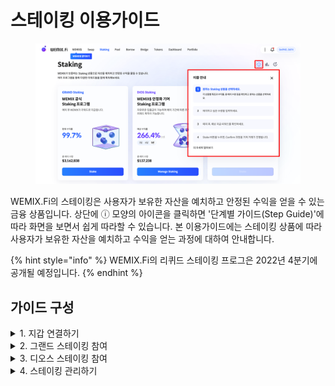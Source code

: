 # 스테이킹 이용가이드

<figure><img src="../../.gitbook/assets/token_guide_4.png" alt=""><figcaption></figcaption></figure>

WEMIX.Fi의 스테이킹은 사용자가 보유한 자산을 예치하고 안정된 수익을 얻을 수 있는 금융 상품입니다. 상단에 ⓘ 모양의 아이콘을 클릭하면 '단계별 가이드(Step Guide)'에 따라 화면을 보면서 쉽게 따라할 수 있습니다. 본 이용가이드에는 스테이킹 상품에 따라 사용자가 보유한 자산을 예치하고 수익을 얻는 과정에 대하여 안내합니다.

{% hint style="info" %}
WEMIX.Fi의 리퀴드 스테이킹 프로그은 2022년 4분기에 공개될 예정입니다.
{% endhint %}

## 가이드 구성

<details>

<summary>1. 지갑 연결하기</summary>

* [how-to-create-wallet.md](../getting-started/how-to-create-wallet.md "mention")
* [how-to-connect-wallet.md](../getting-started/how-to-connect-wallet.md "mention")

</details>

<details>

<summary>2. 그랜드 스테이킹 참여</summary>

* WEMIX.Fi 스테이킹 접속하기
* 그랜드 스테이킹 선택하기
* 예치할 수량 선택하기
* 예치 내역 확인 및 승인하기

</details>

<details>

<summary>3. 디오스 스테이킹 참여</summary>

* WEMIX.Fi 스테이킹 접속하기
* 디오스 스테이킹 선택하기
* 예치할 수량 선택하기
* 예치 내역 확인 및 승인하기

</details>

<details>

<summary>4. 스테이킹 관리하기</summary>

* 나의 스테이킹 관리하기
* 그랜드 스테이킹 관리하기
* 디오스 스테이킹 관리하기

</details>
